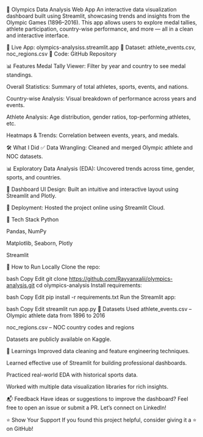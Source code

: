 🏅 Olympics Data Analysis Web App
An interactive data visualization dashboard built using Streamlit, showcasing trends and insights from the Olympic Games (1896–2016).
This app allows users to explore medal tallies, athlete participation, country-wise performance, and more — all in a clean and interactive interface.

🔗 Live App: olympics-analysiss.streamlit.app
📂 Dataset: athlete_events.csv, noc_regions.csv
📁 Code: GitHub Repository

📊 Features
Medal Tally Viewer: Filter by year and country to see medal standings.

Overall Statistics: Summary of total athletes, sports, events, and nations.

Country-wise Analysis: Visual breakdown of performance across years and events.

Athlete Analysis: Age distribution, gender ratios, top-performing athletes, etc.

Heatmaps & Trends: Correlation between events, years, and medals.

🛠 What I Did
✅ Data Wrangling: Cleaned and merged Olympic athlete and NOC datasets.

📊 Exploratory Data Analysis (EDA): Uncovered trends across time, gender, sports, and countries.

🎨 Dashboard UI Design: Built an intuitive and interactive layout using Streamlit and Plotly.

🚀 Deployment: Hosted the project online using Streamlit Cloud.

🧰 Tech Stack
Python

Pandas, NumPy

Matplotlib, Seaborn, Plotly

Streamlit

📁 How to Run Locally
Clone the repo:

bash
Copy
Edit
git clone https://github.com/Rayyanxalii/olympics-analysis.git
cd olympics-analysis
Install requirements:

bash
Copy
Edit
pip install -r requirements.txt
Run the Streamlit app:

bash
Copy
Edit
streamlit run app.py
📌 Datasets Used
athlete_events.csv – Olympic athlete data from 1896 to 2016

noc_regions.csv – NOC country codes and regions

Datasets are publicly available on Kaggle.

🧠 Learnings
Improved data cleaning and feature engineering techniques.

Learned effective use of Streamlit for building professional dashboards.

Practiced real-world EDA with historical sports data.

Worked with multiple data visualization libraries for rich insights.

📬 Feedback
Have ideas or suggestions to improve the dashboard?
Feel free to open an issue or submit a PR. Let’s connect on LinkedIn!

⭐️ Show Your Support
If you found this project helpful, consider giving it a ⭐ on GitHub!
